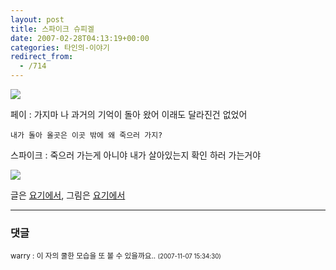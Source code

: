```yaml
---
layout: post
title: 스파이크 슈피겔
date: 2007-02-28T04:13:19+00:00
categories: 타인의-이야기
redirect_from:
  - /714
---
```


<img src="http://pds3.egloos.com/pds/200612/18/58/d0025258_08120745.jpg">

페이 : 가지마 나 과거의 기억이 돌아 왔어 이래도 달라진건 없었어

    내가 돌아 올곳은 이곳 밖에 왜 죽으러 가지?

스파이크 : 죽으러 가는게 아니야 내가 살아있는지 확인 하러 가는거야

<img src="http://pds4.egloos.com/pds/200612/18/58/d0025258_08125599.jpg">

글은 <A href="http://siceman.egloos.com/170548">요기에서</A>, 그림은 <A href="http://kyrieknot.egloos.com/697778">요기에서</A>

* * *

### 댓글



<!--- cmt:1096 --->
<!--- mail: --->
<!--- parent:0 --->

<small class=comment>warry : 이 자의 쿨한 모습을 또 볼 수 있을까요.. <small>(2007-11-07 15:34:30)</small></small>

